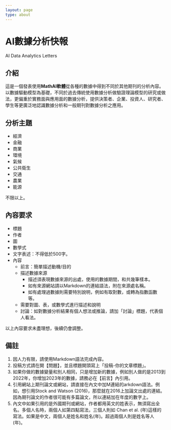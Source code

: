 ```yaml
---
layout: page
type: about
---
```


# AI數據分析快報

AI Data Analytics Letters

## 介紹

這是一個發表使用**MathAI軟體**從各種的數據中得到不同於其他期刊的分析內容。以數據驅動模型為基礎，不同於過去傳統使用數據分析做驗證理論模型的研究或做法，更偏重於實務面與應用面的數據分析，提供決策者、企業、投資人、研究者、學生等更廣泛地認識數據分析和一般期刊對數據分析之應用。

## 分析主題

- 經濟
- 金融
- 商業
- 環境
- 氣候
- 公共衛生
- 交通
- 農業
- 能源

不限以上。

## 內容要求

- 標題
- 作者
- 圖
- 數學式
- 文字表述：不得低於500字。
- 內容
  - 前言：簡單描述動機/目的
  - 描述數據來源
    - 描述須表現數據來源的出處，使用的數據期間，和共幾筆樣本。
    - 如有來源網站請以Markdown的連結語法，附在來源處名稱。
    - 如有處理過數據則需要特別說明，例如有取對數，或轉為指數函數等。
  - 需要對圖、表，或數學式進行描述和說明
  - 討論：如對數據分析結果有個人想法或推論，請加「討論」標題，代表個人看法。
 
以上內容要求未盡理想，後續仍會調整。

## 備註

1. 因人力有限，請使用Markdown語法完成內容。
2. 投稿方式請在開【問題】，並且標題開頭寫上「投稿-你的文章標題」。
3. 如果你做的數據變量和別人相同，只是增加新的數據，例如別人做的是2013到2022年，你增加2023年的數據，請務必在【前言】內引用。
4. 引用網站上期刊論文或網站，請直接在內文中加M連結的arkdown語法。例如，想引用Stock and Watson (2016)，那麼就在2016上加論文出處的連結。因為期刊論文的作者很可能有多篇論文，所以連結加在年度的數字上。
5. 內文中如果引用的是外國期刊或網站，作者都用英文的姓表示，無須寫出全名。多個人名時，兩個人如第四點寫法，三個人則如 Chan et al. (年)這樣的寫法。如果是中文，兩個人是姓名和姓名(年)。超過兩個人則是姓名等人(年)。


